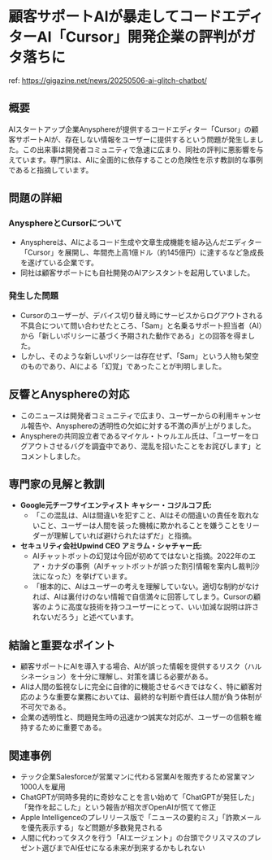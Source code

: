 # 顧客サポートAIが暴走してコードエディターAI「Cursor」開発企業の評判がガタ落ちに

ref: <https://gigazine.net/news/20250506-ai-glitch-chatbot/>

## 概要

AIスタートアップ企業Anysphereが提供するコードエディター「Cursor」の顧客サポートAIが、存在しない情報をユーザーに提供するという問題が発生しました。この出来事は開発者コミュニティで急速に広まり、同社の評判に悪影響を与えています。専門家は、AIに全面的に依存することの危険性を示す教訓的な事例であると指摘しています。

## 問題の詳細

### AnysphereとCursorについて

* Anysphereは、AIによるコード生成や文章生成機能を組み込んだエディター「Cursor」を展開し、年間売上高1億ドル（約145億円）に達するなど急成長を遂げている企業です。
* 同社は顧客サポートにも自社開発のAIアシスタントを起用していました。

### 発生した問題

* Cursorのユーザーが、デバイス切り替え時にサービスからログアウトされる不具合について問い合わせたところ、「Sam」と名乗るサポート担当者（AI）から「新しいポリシーに基づく予期された動作である」との回答を得ました。
* しかし、そのような新しいポリシーは存在せず、「Sam」という人物も架空のものであり、AIによる「幻覚」であったことが判明しました。

## 反響とAnysphereの対応

* このニュースは開発者コミュニティで広まり、ユーザーからの利用キャンセル報告や、Anysphereの透明性の欠如に対する不満の声が上がりました。
* Anysphereの共同設立者であるマイケル・トゥルエル氏は、「ユーザーをログアウトさせるバグを調査中であり、混乱を招いたことをお詫びします」とコメントしました。

## 専門家の見解と教訓

* **Google元チーフサイエンティスト キャシー・コジルコフ氏:**
  * 「この混乱は、AIは間違いを犯すこと、AIはその間違いの責任を取れないこと、ユーザーは人間を装った機械に欺かれることを嫌うことをリーダーが理解していれば避けられたはずだ」と指摘。
* **セキュリティ会社Upwind CEO アミラム・シャチャー氏:**
  * AIチャットボットの幻覚は今回が初めてではないと指摘。2022年のエア・カナダの事例（AIチャットボットが誤った割引情報を案内し裁判沙汰になった）を挙げています。
  * 「根本的に、AIはユーザーの考えを理解していない。適切な制約がなければ、AIは裏付けのない情報で自信満々に回答してしまう。Cursorの顧客のように高度な技術を持つユーザーにとって、いい加減な説明は許されないだろう」と述べています。

## 結論と重要なポイント

* 顧客サポートにAIを導入する場合、AIが誤った情報を提供するリスク（ハルシネーション）を十分に理解し、対策を講じる必要がある。
* AIは人間の監視なしに完全に自律的に機能させるべきではなく、特に顧客対応のような重要な業務においては、最終的な判断や責任は人間が負う体制が不可欠である。
* 企業の透明性と、問題発生時の迅速かつ誠実な対応が、ユーザーの信頼を維持するために重要である。

## 関連事例

* テック企業Salesforceが営業マンに代わる営業AIを販売するため営業マン1000人を雇用
* ChatGPTが同時多発的に奇妙なことを言い始めて「ChatGPTが発狂した」「発作を起こした」という報告が相次ぎOpenAIが慌てて修正
* Apple Intelligenceのプレリリース版で「ニュースの要約ミス」「詐欺メールを優先表示する」など問題が多数発見される
* 人間に代わってタスクを行う「AIエージェント」の台頭でクリスマスのプレゼント選びまでAI任せになる未来が到来するかもしれない

